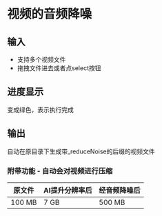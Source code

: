 # 视频的音频降噪
## 输入
- 支持多个视频文件
- 拖拽文件进去或者点select按钮
## 进度显示
变成绿色，表示执行完成
## 输出
自动在原目录下生成带_reduceNoise的后缀的视频文件
### 附带功能 - 自动会对视频进行压缩
| 原文件 | AI提升分辨率后 | 经音频降噪后 |
| ---- | ---- | ---- |
| 100 MB | 7 GB | 500 MB |
